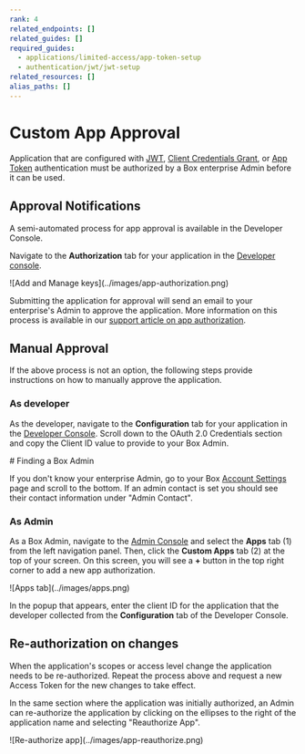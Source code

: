 ```yaml
---
rank: 4
related_endpoints: []
related_guides: []
required_guides: 
  - applications/limited-access/app-token-setup
  - authentication/jwt/jwt-setup
related_resources: []
alias_paths: []
---
```


# Custom App Approval

Application that are configured with [JWT][jwt], [Client Credentials Grant][ca],
or [App Token][app-token] authentication must be authorized by a Box enterprise
Admin before it can be used.

## Approval Notifications

A semi-automated process for app approval is available in the Developer Console.

Navigate to the **Authorization** tab for your application in the
[Developer console][devconsole].

<ImageFrame border width="400" center>
  ![Add and Manage keys](../images/app-authorization.png)
</ImageFrame>

Submitting the application for approval will send an email to your
enterprise's Admin to approve the application. More information on this
process is available in our [support article on app authorization][app-auth].

## Manual Approval

If the above process is not an option, the following steps provide
instructions on how to manually approve the application.

### As developer

As the developer, navigate to the **Configuration** tab for your application
in the [Developer Console][devconsole]. Scroll down to the OAuth 2.0 Credentials
section and copy the Client ID value to provide to your Box Admin.

<Message>
  # Finding a Box Admin

  If you don't know your enterprise Admin, go to your Box [Account
  Settings][settings] page and scroll to the bottom. If an admin contact is set
  you should see their contact  information under "Admin Contact".
</Message>

### As Admin

As a Box Admin, navigate to the [Admin Console][adminconsole] and
select the **Apps** tab (1) from the left navigation panel. Then, click the
**Custom Apps** tab (2) at the top of your screen. On this screen, you will
see a **+** button in the top right corner to add a new app authorization.

<ImageFrame border center>
  ![Apps tab](../images/apps.png)
</ImageFrame>

In the popup that appears, enter the client ID for the application that the
developer collected from the **Configuration** tab of the Developer Console.

## Re-authorization on changes

When the application's scopes or access level change the application needs to be
re-authorized. Repeat the process above and request a new Access Token for the
new changes to take effect.

In the same section where the application was initially authorized, an Admin
can re-authorize the application by clicking on the ellipses to the right
of the application name and selecting "Reauthorize App".

<ImageFrame border center>
  ![Re-authorize app](../images/app-reauthorize.png)
</ImageFrame>

[devconsole]: https://app.box.com/developers/console
[ca]: g://authentication/jwt/without-sdk/#client-credentials-grant
[settings]: https://app.box.com/account
[adminconsole]: https://app.box.com/master/settings/custom
[jwt]: g://authentication/jwt
[app-token]: g://authentication/app-token
[app-auth]: https://community.box.com/t5/Managing-Developer-Sandboxes/Authorizing-Apps-in-the-Box-App-Approval-Process/ta-p/77293
